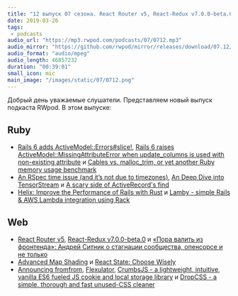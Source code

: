 ```yaml
---
title: "12 выпуск 07 сезона. React Router v5, React-Redux v7.0.0-beta.0, Cables vs. malloc_trim, Helix, Lamby, Flexulator, DropCSS и прочее"
date: 2019-03-26
tags:
 - podcasts
audio_url: "https://mp3.rwpod.com/podcasts/07/0712.mp3"
audio_mirror: "https://github.com/rwpod/mirror/releases/download/07.12/0712.mp3"
audio_format: "audio/mpeg"
audio_length: 46857232
duration: "00:39:01"
small_icon: mic
main_image: "/images/static/07/0712.png"
---
```


Добрый день уважаемые слушатели. Представляем новый выпуск подкаста RWpod. В этом выпуске:

## Ruby

 - [Rails 6 adds ActiveModel::Errors#slice!](https://blog.bigbinary.com/2019/03/26/rails-6-adds-activemodel-errors-slice.html), [Rails 6 raises ActiveModel::MissingAttributeError when update_columns is used with non-existing attribute](https://blog.bigbinary.com/2019/03/20/rails-6-raises-activemodel-missingattributeerror-when-update_columns-is-used-with-non-existing-attribute.html) и [Cables vs. malloc_trim, or yet another Ruby memory usage benchmark](https://dev.to/evilmartians/cables-vs-malloctrim-or-yet-another-ruby-memory-usage-benchmark-3emo)
 - [An RSpec time issue (and it’s not due to timezones)](https://medium.com/@dvandersluis/an-rspec-time-issue-and-its-not-about-timezones-a89bbd167b86), [An Deep Dive into TensorStream](https://medium.com/@joseph.dayo/an-deep-dive-into-tensorstream-d910342e08e2) и [A scary side of ActiveRecord's find](https://blog.arkency.com/a-scary-side-of-activerecords-find/)
 - [Helix: Improve the Performance of Rails with Rust](https://headway.io/blog/helix-improve-the-performance-of-rails-with-rust/) и [Lamby - simple Rails & AWS Lambda integration using Rack](https://github.com/customink/lamby)

## Web

 - [React Router v5](https://reacttraining.com/blog/react-router-v5/), [React-Redux v7.0.0-beta.0](https://github.com/reduxjs/react-redux/releases/tag/v7.0.0-beta.0) и [«Пора валить из фронтенда»: Андрей Ситник о стагнации сообщества, опенсорсе и не только](https://habr.com/en/company/jugru/blog/444652/)
 - [Advanced Map Shading](https://wwwtyro.net/2019/03/21/advanced-map-shading.html) и [React State: Choose Wisely](https://ponyfoo.com/articles/react-state-choose-wisely)
 - [Announcing fromfrom](https://www.futurice.com/blog/announcing-fromfrom/), [Flexulator](https://www.flexulator.com/), [CrumbsJS - a lightweight, intuitive, vanilla ES6 fueled JS cookie and local storage library](https://github.com/nirtz89/crumbsjs) и [DropCSS - a simple, thorough and fast unused-CSS cleaner](https://github.com/leeoniya/dropcss)

<!--more-->

